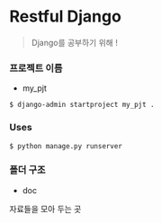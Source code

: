 # Restful Django



> Django를 공부하기 위해  !



### 프로젝트 이름

- my_pjt

```
$ django-admin startproject my_pjt .
```



### Uses

```
$ python manage.py runserver
```



### 폴더 구조

- doc

자료들을 모아 두는 곳



